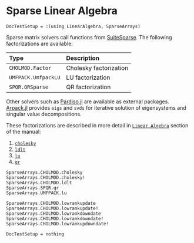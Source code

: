 # Sparse Linear Algebra

```@meta
DocTestSetup = :(using LinearAlgebra, SparseArrays)
```

Sparse matrix solvers call functions from [SuiteSparse](http://suitesparse.com). The following factorizations are available:

| Type                              | Description                                   |
|:--------------------------------- |:--------------------------------------------- |
| `CHOLMOD.Factor`      | Cholesky factorization                        |
| `UMFPACK.UmfpackLU`   | LU factorization                              |
| `SPQR.QRSparse`       | QR factorization                              |

Other solvers such as [Pardiso.jl](https://github.com/JuliaSparse/Pardiso.jl/) are available as external packages. [Arpack.jl](https://julialinearalgebra.github.io/Arpack.jl/stable/) provides `eigs` and `svds` for iterative solution of eigensystems and singular value decompositions.

These factorizations are described in more detail in [`Linear Algebra`](https://docs.julialang.org/en/v1/stdlib/LinearAlgebra/) section of the manual:
1. [`cholesky`](@ref)
2. [`ldlt`](@ref)
3. [`lu`](@ref)
4. [`qr`](@ref)

```@docs
SparseArrays.CHOLMOD.cholesky
SparseArrays.CHOLMOD.cholesky!
SparseArrays.CHOLMOD.ldlt
SparseArrays.SPQR.qr
SparseArrays.UMFPACK.lu
```

```@docs
SparseArrays.CHOLMOD.lowrankupdate
SparseArrays.CHOLMOD.lowrankupdate!
SparseArrays.CHOLMOD.lowrankdowndate
SparseArrays.CHOLMOD.lowrankdowndate!
SparseArrays.CHOLMOD.lowrankupdowndate!
```

```@meta
DocTestSetup = nothing
```
